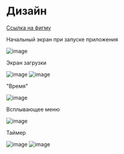 # Дизайн

[Ссылка на фигму](https://www.figma.com/file/N2UCjqmfz43F2lxwAORUJj/%D0%95%D0%BB%D0%B5%D0%BD%D0%B0-%D0%94%D0%B0%D0%BD%D0%B8%D0%BB%D0%B5%D0%BD%D0%BA%D0%BE's-team-library?node-id=725%3A131)

Начальный экран при запуске приложения 

![image](https://user-images.githubusercontent.com/80381507/138937388-6bf522af-0e79-4f0a-ad1c-b2bf30befa33.png)

Экран загрузки

![image](https://user-images.githubusercontent.com/80381507/138937519-937bef0c-de4b-471b-8505-df8c7dd0a411.png)
![image](https://user-images.githubusercontent.com/80381507/138937604-5ee6970d-0ada-47b8-823d-dcfe9cd511f7.png)

"Время"

![image](https://user-images.githubusercontent.com/80381507/138937649-51b53288-3d95-4d98-a0ce-b5ec845082e7.png)

Всплывающее меню

![image](https://user-images.githubusercontent.com/80381507/138937679-8ffc2def-fa73-4285-af69-7ae92bade68f.png)

Таймер

![image](https://user-images.githubusercontent.com/80381507/139118451-1d537528-ec87-4037-a302-32f56d82c510.png)
![image](https://user-images.githubusercontent.com/80381507/139118492-7a54589d-e90b-499c-b0bb-c12881abf117.png)
